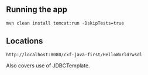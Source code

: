 ## Running the app
```
mvn clean install tomcat:run -DskipTests=true
```

## Locations

```
http://localhost:8080/cxf-java-first/HelloWorld?wsdl
```


Also covers use of JDBCTemplate.